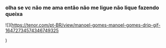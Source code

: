 ### olha se vc não me ama então não me ligue não lique fazendo queixa 









![](https://tenor.com/pt-BR/view/manoel-gomes-manoel-gomes-drip-gif-16472734574346749325

)




